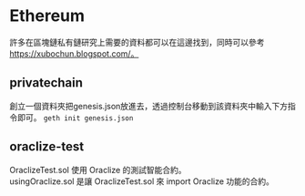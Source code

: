 # Ethereum
許多在區塊鏈私有鏈研究上需要的資料都可以在這邊找到，同時可以參考 https://xubochun.blogspot.com/。
## privatechain
創立一個資料夾把genesis.json放進去，透過控制台移動到該資料夾中輸入下方指令即可。
                `geth init genesis.json`
## oraclize-test
OraclizeTest.sol 使用 Oraclize 的測試智能合約。  
usingOraclize.sol 是讓 OraclizeTest.sol 來 import Oraclize 功能的合約。  